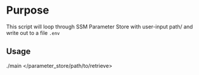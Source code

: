 # Purpose

This script will loop through SSM Parameter Store with user-input path/ and write out to a file `.env`

## Usage

./main </parameter_store/path/to/retrieve>